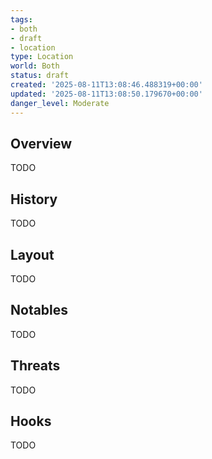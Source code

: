 ```yaml
---
tags:
- both
- draft
- location
type: Location
world: Both
status: draft
created: '2025-08-11T13:08:46.488319+00:00'
updated: '2025-08-11T13:08:50.179670+00:00'
danger_level: Moderate
---
```



## Overview

TODO
## History

TODO
## Layout

TODO
## Notables

TODO
## Threats

TODO
## Hooks

TODO
